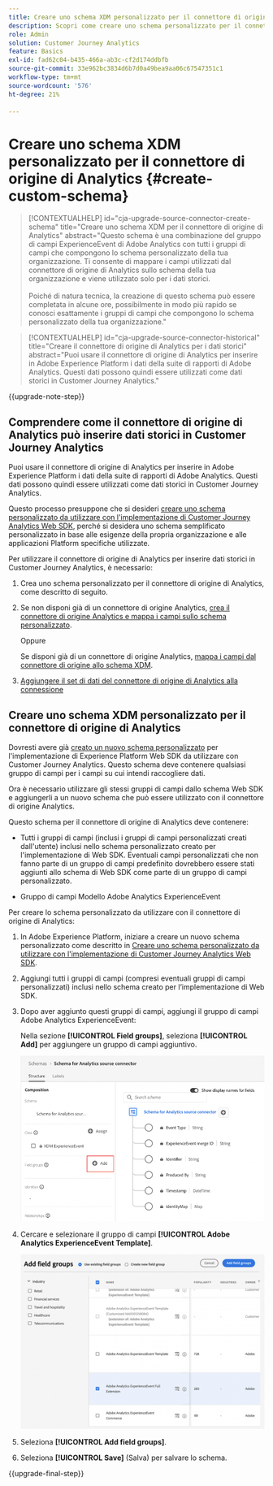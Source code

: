 ```yaml
---
title: Creare uno schema XDM personalizzato per il connettore di origine di Analytics
description: Scopri come creare uno schema personalizzato per il connettore di origine di Analytics
role: Admin
solution: Customer Journey Analytics
feature: Basics
exl-id: fad62c04-b435-466a-ab3c-cf2d174ddbfb
source-git-commit: 33e962bc3834d6b7d0a49bea9aa06c67547351c1
workflow-type: tm+mt
source-wordcount: '576'
ht-degree: 21%

---
```


# Creare uno schema XDM personalizzato per il connettore di origine di Analytics {#create-custom-schema}

<!-- markdownlint-disable MD034 -->

>[!CONTEXTUALHELP]
>id="cja-upgrade-source-connector-create-schema"
>title="Creare uno schema XDM per il connettore di origine di Analytics"
>abstract="Questo schema è una combinazione del gruppo di campi ExperienceEvent di Adobe Analytics con tutti i gruppi di campi che compongono lo schema personalizzato della tua organizzazione. Ti consente di mappare i campi utilizzati dal connettore di origine di Analytics sullo schema della tua organizzazione e viene utilizzato solo per i dati storici.<br><br>Poiché di natura tecnica, la creazione di questo schema può essere completata in alcune ore, possibilmente in modo più rapido se conosci esattamente i gruppi di campi che compongono lo schema personalizzato della tua organizzazione."

<!-- markdownlint-enable MD034 -->

<!-- markdownlint-disable MD034 -->

>[!CONTEXTUALHELP]
>id="cja-upgrade-source-connector-historical"
>title="Creare il connettore di origine di Analytics per i dati storici"
>abstract="Puoi usare il connettore di origine di Analytics per inserire in Adobe Experience Platform i dati della suite di rapporti di Adobe Analytics. Questi dati possono quindi essere utilizzati come dati storici in Customer Journey Analytics."

<!-- markdownlint-enable MD034 -->

{{upgrade-note-step}}

## Comprendere come il connettore di origine di Analytics può inserire dati storici in Customer Journey Analytics

Puoi usare il connettore di origine di Analytics per inserire in Adobe Experience Platform i dati della suite di rapporti di Adobe Analytics. Questi dati possono quindi essere utilizzati come dati storici in Customer Journey Analytics.

Questo processo presuppone che si desideri [creare uno schema personalizzato da utilizzare con l&#39;implementazione di Customer Journey Analytics Web SDK](/help/getting-started/cja-upgrade/cja-upgrade-schema-create.md), perché si desidera uno schema semplificato personalizzato in base alle esigenze della propria organizzazione e alle applicazioni Platform specifiche utilizzate.

Per utilizzare il connettore di origine di Analytics per inserire dati storici in Customer Journey Analytics, è necessario:

1. Crea uno schema personalizzato per il connettore di origine di Analytics, come descritto di seguito.

1. Se non disponi già di un connettore di origine Analytics, [crea il connettore di origine Analytics e mappa i campi sullo schema personalizzato](/help/getting-started/cja-upgrade/cja-upgrade-source-connector.md).

   Oppure

   Se disponi già di un connettore di origine Analytics, [mappa i campi dal connettore di origine allo schema XDM](/help/getting-started/cja-upgrade/cja-upgrade-from-source-connector.md).

1. [Aggiungere il set di dati del connettore di origine di Analytics alla connessione](/help/getting-started/cja-upgrade/cja-upgrade-source-connector-dataset.md)

## Creare uno schema XDM personalizzato per il connettore di origine di Analytics

Dovresti avere già [creato un nuovo schema personalizzato](/help/getting-started/cja-upgrade/cja-upgrade-schema-create.md) per l&#39;implementazione di Experience Platform Web SDK da utilizzare con Customer Journey Analytics. Questo schema deve contenere qualsiasi gruppo di campi per i campi su cui intendi raccogliere dati.

Ora è necessario utilizzare gli stessi gruppi di campi dallo schema Web SDK e aggiungerli a un nuovo schema che può essere utilizzato con il connettore di origine Analytics.

Questo schema per il connettore di origine di Analytics deve contenere:

* Tutti i gruppi di campi (inclusi i gruppi di campi personalizzati creati dall&#39;utente) inclusi nello schema personalizzato creato per l&#39;implementazione di Web SDK. Eventuali campi personalizzati che non fanno parte di un gruppo di campi predefinito dovrebbero essere stati aggiunti allo schema di Web SDK come parte di un gruppo di campi personalizzato.

* Gruppo di campi Modello Adobe Analytics ExperienceEvent

Per creare lo schema personalizzato da utilizzare con il connettore di origine di Analytics:

1. In Adobe Experience Platform, iniziare a creare un nuovo schema personalizzato come descritto in [Creare uno schema personalizzato da utilizzare con l&#39;implementazione di Customer Journey Analytics Web SDK](/help/getting-started/cja-upgrade/cja-upgrade-schema-create.md).

1. Aggiungi tutti i gruppi di campi (compresi eventuali gruppi di campi personalizzati) inclusi nello schema creato per l’implementazione di Web SDK.

1. Dopo aver aggiunto questi gruppi di campi, aggiungi il gruppo di campi Adobe Analytics ExperienceEvent:

   Nella sezione **[!UICONTROL Field groups]**, seleziona **[!UICONTROL Add]** per aggiungere un gruppo di campi aggiuntivo.

   ![Aggiungi gruppo di campi allo schema](assets/schema-add-field-group.png)

1. Cercare e selezionare il gruppo di campi **[!UICONTROL Adobe Analytics ExperienceEvent Template]**.

   ![Aggiungi il gruppo di campi Adobe Analytics ExperienceEvent](assets/schema-experienceevent.png)

1. Seleziona **[!UICONTROL Add field groups]**.

1. Seleziona **[!UICONTROL Save]** (Salva) per salvare lo schema.

{{upgrade-final-step}}
